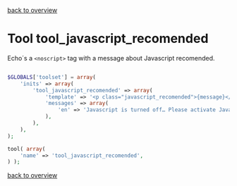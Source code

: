 [back to overview](../../README.markdown#tools)

Tool tool_javascript_recomended
===============================

Echo´s a `<noscript>` tag with a message about Javascript recomended.

````php

$GLOBALS['toolset'] = array(
    'inits' => array(
        'tool_javascript_recomended' => array(
            'template' => '<p class="javascript_recomended">{message}</p>',
			'messages' => array(
				'en' => 'Javascript is turned off… Please activate Javascript to have all features of the site!',
			),
        ),
    ),
);

tool( array(
	'name' => 'tool_javascript_recomended',
) );
````

[back to overview](../../README.markdown#tools)
